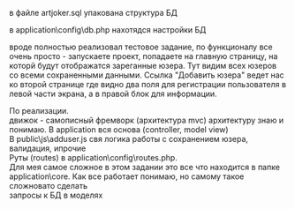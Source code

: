 <p>в файле artjoker.sql упакована структура БД</p>
<p>в application\config\db.php нахотядся настройки БД</p>
<p>вроде полностью реализовал тестовое задание, по функционалу все очень просто - запускаете проект, 
попадаете на главную страницу, на которй будут отображатся зареганные юзера. Тут видим всех юзеров со всеми сохраненными данными.
 Ссылка "Добавить юзера" ведет нас ко второй странице где видно два поля для регистрации пользователя в левой части экрана, 
  а в правой блок для информации.</p>
<p>По реализации. <br>движок - самописный фремворк (архитектура mvc) 
архитектуру знаю и понимаю.
В application вся основа (controller, model view)<br> 
В public\js\adduser.js свя логика работы с сохранением юзера, валидация, ипрочие <br> 
Руты (routes) в application\config\routes.php. <br> 
Для мея самое сложное в этом задании это все что находится в папке application\core. Как все работает понимаю, но самому такое сложновато сделать <br>
запросы к БД в моделях</p>
